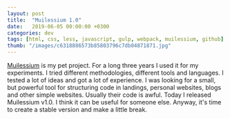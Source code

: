 ```yaml
---
layout: post
title:  "Muilessium 1.0"
date:   2019-06-05 00:00:00 +0300
categories: dev
tags: [html, css, less, javascript, gulp, webpack, muilessium, github]
thumb: "/images/c6318886573b85803796c7db04871871.jpg"
---
```


<a href='https://sfi0zy.github.io/muilessium/'>Muilessium</a> is my pet project. For a long three years I used it for my experiments. I tried different methodologies, different tools and languages. I tested a lot of ideas and got a lot of experience. I was looking for a small, but powerful tool for structuring code in landings, personal websites, blogs and other simple websites. Usually their code is awful. Today I released Muilessium v1.0. I think it can be useful for someone else. Anyway, it's time to create a stable version and make a little break.

